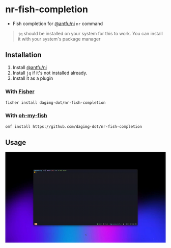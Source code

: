 # nr-fish-completion

- Fish completion for [@antfu/ni](https://github.com/antfu-collective/ni) `nr` command

> `jq` should be installed on your system for this to work. You can install it with your system's package manager

## Installation

1. Install [@antfu/ni](https://github.com/antfu-collective/ni) 
2. Install `jq` if it's not installed already.
3. Install it as a plugin

### With [Fisher](https://github.com/jorgebucaran/fisher)

```
fisher install dagimg-dot/nr-fish-completion
```

### With [oh-my-fish](https://github.com/oh-my-fish/oh-my-fish)

```
omf install https://github.com/dagimg-dot/nr-fish-completion
```
 
## Usage

![screen](./assets/usage.gif)



